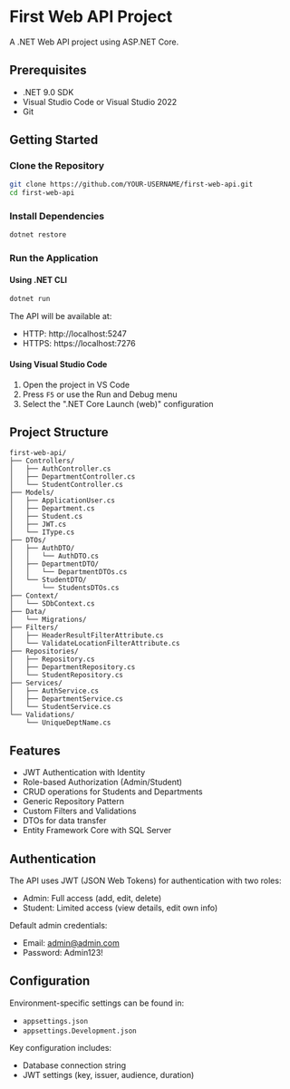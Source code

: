 # First Web API Project

A .NET Web API project using ASP.NET Core.

## Prerequisites

- .NET 9.0 SDK
- Visual Studio Code or Visual Studio 2022
- Git

## Getting Started

### Clone the Repository

```bash
git clone https://github.com/YOUR-USERNAME/first-web-api.git
cd first-web-api
```

### Install Dependencies

```bash
dotnet restore
```

### Run the Application

#### Using .NET CLI
```bash
dotnet run
```

The API will be available at:
- HTTP: http://localhost:5247
- HTTPS: https://localhost:7276

#### Using Visual Studio Code
1. Open the project in VS Code
2. Press `F5` or use the Run and Debug menu
3. Select the ".NET Core Launch (web)" configuration

## Project Structure

```
first-web-api/
├── Controllers/
│   ├── AuthController.cs
│   ├── DepartmentController.cs
│   └── StudentController.cs
├── Models/
│   ├── ApplicationUser.cs
│   ├── Department.cs
│   ├── Student.cs
│   ├── JWT.cs
│   └── IType.cs
├── DTOs/
│   ├── AuthDTO/
│   │   └── AuthDTO.cs
│   ├── DepartmentDTO/
│   │   └── DepartmentDTOs.cs
│   └── StudentDTO/
│       └── StudentsDTOs.cs
├── Context/
│   └── SDbContext.cs
├── Data/
│   └── Migrations/
├── Filters/
│   ├── HeaderResultFilterAttribute.cs
│   └── ValidateLocationFilterAttribute.cs
├── Repositories/
│   ├── Repository.cs
│   ├── DepartmentRepository.cs
│   └── StudentRepository.cs
├── Services/
│   ├── AuthService.cs
│   ├── DepartmentService.cs
│   └── StudentService.cs
└── Validations/
    └── UniqueDeptName.cs
```

## Features

- JWT Authentication with Identity
- Role-based Authorization (Admin/Student)
- CRUD operations for Students and Departments
- Generic Repository Pattern
- Custom Filters and Validations
- DTOs for data transfer
- Entity Framework Core with SQL Server

## Authentication

The API uses JWT (JSON Web Tokens) for authentication with two roles:
- Admin: Full access (add, edit, delete)
- Student: Limited access (view details, edit own info)

Default admin credentials:
- Email: admin@admin.com
- Password: Admin123!

## Configuration

Environment-specific settings can be found in:
- `appsettings.json`
- `appsettings.Development.json`

Key configuration includes:
- Database connection string
- JWT settings (key, issuer, audience, duration)